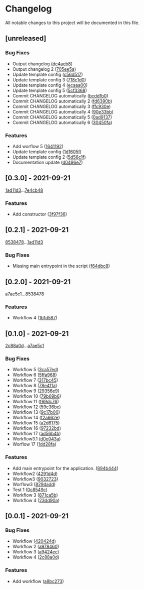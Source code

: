 # Changelog
All notable changes to this project will be documented in this file.

## [unreleased]

### Bug Fixes

- Output changelog ([dc4aeb8](dc4aeb8a2eb15ca3cbb1b050704f15655e82531c))
- Output changelog 2 ([705ee5a](705ee5ae8f98ca78e8532fb8d815c00e4b0788c7))
- Update template config ([c56d517](c56d5173a557782d58d75cc687c33b8b3d54f263))
- Update template config 3 ([718c1d0](718c1d0e82ddfeec55b9c1dea6d8676349076eda))
- Update template config 4 ([ecaaa00](ecaaa00849e062de059dbe106f01b25bcf038381))
- Update template config 5 ([5cf3368](5cf33687fd2d76489eca82d8beb450f8ce8c26a5))
- Commit CHANGELOG automatically ([bcddfb0](bcddfb0f9515de47777cb5ecae8b18dc780c6ad6))
- Commit CHANGELOG automatically 2 ([fd6390b](fd6390b8a6a827402fdb125a9058ab4f1fc4596a))
- Commit CHANGELOG automatically 3 ([ffc930e](ffc930e0a9e9f14b710f8b35b8771f31f5a8ed09))
- Commit CHANGELOG automatically 4 ([90e33bb](90e33bbd24af91052a925396a864684b7735c39c))
- Commit CHANGELOG automatically 5 ([0ad9137](0ad9137ccd558dd127d0537b03ac313c1ed16fcd))
- Commit CHANGELOG automatically 6 ([30450fa](30450fac235fa89c7bc6f550ef4c670026111948))

### Features

- Add worflow 5 ([1641192](164119271e60aff83ba1714a62f33065e3603c24))
- Update template config ([1d1605f](1d1605fa8098603ee504b128a5e2037e00c4ac81))
- Update template config 2 ([5d56c1f](5d56c1f749aa366b4f8545bcf2e312594ad7ed95))
- Documentation update ([d0496e7](d0496e77d01c3ac35ba9666ed965912589c1a8d2))

## [0.3.0] - 2021-09-21

[1ad11d3](1ad11d300a496751f023fc2900c5250efbaa49db)...[7e4cb48](7e4cb48243416a8669f00199e400505ea268f63e)

### Features

- Add constructor ([3f97f36](3f97f36e411412b0616832606d5a95a4a1f3c023))

## [0.2.1] - 2021-09-21

[8538478](8538478ca6c6e9a498e94b05b8ff979b4b9e7b62)...[1ad11d3](1ad11d300a496751f023fc2900c5250efbaa49db)

### Bug Fixes

- Missing main entrypoint in the script ([f64dbc8](f64dbc895dffb7fad4c0d758efb54868fbd17e0f))

## [0.2.0] - 2021-09-21

[a7ae5c1](a7ae5c1661f1ed8bc1fcae6e4f6d3b3930ec3561)...[8538478](8538478ca6c6e9a498e94b05b8ff979b4b9e7b62)

### Features

- Workflow 4 ([1b1d587](1b1d587faa0b32227ebec4422fe836403613223b))

## [0.1.0] - 2021-09-21

[2c88a0d](2c88a0dd1321d6d79e08e7bde4abaaa7aa34c4da)...[a7ae5c1](a7ae5c1661f1ed8bc1fcae6e4f6d3b3930ec3561)

### Bug Fixes

- Workflow 5 ([3ca57ed](3ca57ed9d6c0ec8e0ccff9508387a5ea01161774))
- Workflow 6 ([5ffa968](5ffa968d198a100ae970d96c19ddc141d63dd159))
- Workflow 7 ([317bc45](317bc4526958344c5ac2ae99430458b09da4fef4))
- Workflow 8 ([78e411a](78e411a1bc649b0ff3eb48560d18ce5184db6d61))
- Workflow 9 ([29356e9](29356e9c4924d6d0082905518444e41b00165c5b))
- Workflow 10 ([79b69b6](79b69b62706a09898125a850f8b20515ffc2e342))
- Workflow 11 ([f69dc76](f69dc768632c244445348cbc5068fc78a3c5df26))
- Workflow 12 ([59c36be](59c36be8f108b4e81898b6977b6c6bdf960df911))
- Workflow 13 ([9c17b00](9c17b004bf9a86c733e01508dbc9562beb19e505))
- Workflow 14 ([f2a662e](f2a662eb7b84a50ec3d6bbe3dd8f96ee00bceccc))
- Workflow 15 ([a2d6175](a2d6175bf8b40e6146e089cf40c83caec184216d))
- Workflow 16 ([97232bd](97232bd7f94547a1dfee8da621f749a6ce485074))
- Workflow 17 ([ad56b4b](ad56b4b5728bcf4f10c6baa0d2a8a55109975452))
- Workflow3.1 ([d0e043a](d0e043a66c44a020e6c33cd1e663804474b99964))
- Worflow 17 ([1dd28fa](1dd28fa669ffd28ad1d29ea08eabe961f866262b))

### Features

- Add main entrypoint for the application. ([894b444](894b44494226a854527a88b58e8a17341430c3ee))
- Workflow2 ([4291d4d](4291d4daf731a1ed084996ec43c4f66229f81e26))
- Workflow3 ([9032723](903272361974c67d1c3e39ba70bdc36c878dbdb3))
- Worflow3 ([829dadd](829daddadbcbfa100ef9bee715f2f8491e2cea5b))
- Test 1 ([0c8549c](0c8549c26a6ed006f12501e9c8aac5569f413dbd))
- Workflow 3 ([871ca5b](871ca5b9c067ea370c70c123a9fc67b2c7681da8))
- Workflow 4 ([23dd90a](23dd90afeb9cd96c0f3f66b507c04d4955969c48))

## [0.0.1] - 2021-09-21

### Bug Fixes

- Workflow ([420424d](420424d7685fcdc7b291dc42f88a929b69391cc4))
- Workflow 2 ([a978460](a97846097297f25dbfb72020d8df460267435619))
- Workflow 3 ([a9424ec](a9424ec0607315f61a59d1a08e3c6f142677c174))
- Workflow 4 ([2c88a0d](2c88a0dd1321d6d79e08e7bde4abaaa7aa34c4da))

### Features

- Add workflow ([a8bc273](a8bc2737bf831a477e44d82b327014c073cd077f))

<!-- generated by git-cliff {{ .Info.RepositoryURL }}-->
